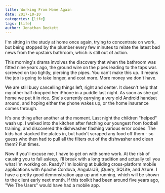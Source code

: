 ```yaml
---
title: Working From Home Again
date: 2017-10-10
categories: [life]
tags: [life]
author: Jonathan Beckett
---
```


I'm sitting in the study at home once again, trying to concentrate on work, but being stopped by the plumber every few minutes to relate the latest bad news from the upstairs bathroom, which is still out of action.

This morning's drama involves the discovery that when the bathroom was fitted nine years ago, the ground wire on the pipes leading to the taps was screwed on too tightly, piercing the pipes. You can't make this up. It means the job is going to take longer, and cost more. More money we don't have.

We are still busy cancelling things left, right and center. It doesn't help that my other half dropped her iPhone in a puddle last night. As soon as she got home we put it in rice. She's currently carrying a very old Android handset around, and hoping either the phone wakes up, or the home insurance comes through.

It's one thing after another at the moment. Last night the children "helped" wash up. I walked into the kitchen after fetching our youngest from football training, and discovered the dishwasher flashing various error codes. The kids had stacked the plates in, but hadn't scraped any food off them - so guess who then had to pull all the filters out of the dishwasher and clean them? Fun times.

Now if you'll excuse me, I have to get on with some work. At the risk of causing you to fall asleep, I'll break with a long tradition and actually tell you what I'm working on. Ready? I'm looking at building cross-platform mobile applications with Apache Cordova, AngularJS, jQuery, SQLite, and Azure. I have a pretty good demonstration app up and running, which will be shown to the client early next month. If this toolkit had been around five years ago, "We The Users" would have had a mobile app.
